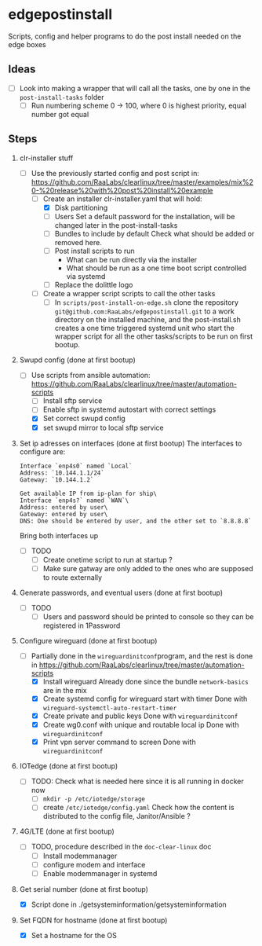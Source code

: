 # edgepostinstall

Scripts, config and helper programs to do the post install needed on the edge boxes

## Ideas

- [ ] Look into making a wrapper that will call all the tasks, one by one in the `post-install-tasks` folder
  - [ ] Run numbering scheme
  0 -> 100, where 0 is highest priority, equal number got equal

## Steps

1. clr-installer stuff
    - [ ] Use the previously started config and post script in:\
    <https://github.com/RaaLabs/clearlinux/tree/master/examples/mix%20-%20release%20with%20post%20install%20example>
        - [ ] Create an installer clr-installer.yaml that will hold:
            - [x] Disk partitioning
            - [ ] Users
                Set a default password for the installation, will be changed later in the post-install-tasks
            - [ ] Bundles to include by default
                Check what should be added or removed here.
            - [ ] Post install scripts to run
                - What can be run directly via the installer
                - What should be run as a one time boot script controlled via systemd
            - [ ] Replace the dolittle logo
        - [ ] Create a wrapper script scripts to call the other tasks
            - [ ] In `scripts/post-install-on-edge.sh` clone the repository `git@github.com:RaaLabs/edgepostinstall.git` to a work directory on the installed machine, and the post-install.sh creates a one time triggered systemd unit who start the wrapper script for all the other tasks/scripts to be run on first bootup.

2. Swupd config (done at first bootup)
    - [ ] Use scripts from ansible automation:\
    <https://github.com/RaaLabs/clearlinux/tree/master/automation-scripts>
        - [ ] Install sftp service
        - [ ] Enable sftp in systemd autostart with correct settings
        - [x] Set correct swupd config
        - [x] set swupd mirror to local sftp service

3. Set ip adresses on interfaces (done at first bootup)
    The interfaces to configure are:

    ```text
    Interface `enp4s0` named `Local`
    Address: `10.144.1.1/24`
    Gateway: `10.144.1.2`
    ```

    ```text
    Get available IP from ip-plan for ship\
    Interface `enp4s?` named `WAN`\
    Address: entered by user\
    Gateway: entered by user\
    DNS: One should be entered by user, and the other set to `8.8.8.8`
    ```

    Bring both interfaces up

    - [ ] TODO
        - [ ] Create onetime script to run at startup ?
        - [ ] Make sure gatway are only added to the ones who are supposed to route externally

4. Generate passwords, and eventual users (done at first bootup)
    - [ ] TODO
        - [ ] Users and password should be printed to console so they can be registered in 1Password

5. Configure wireguard (done at first bootup)
    - [ ] Partially done in the `wireguardinitconf`program, and the rest is done in <https://github.com/RaaLabs/clearlinux/tree/master/automation-scripts>
        - [x] Install wireguard
        Already done since the bundle `network-basics` are in the mix
        - [x] Create systemd config for wireguard start with timer
        Done with `wireguard-systemctl-auto-restart-timer`
        - [x] Create private and public keys
        Done with `wireguardinitconf`
        - [x] Create wg0.conf with unique and routable local ip
        Done with `wireguardinitconf`
        - [x] Print vpn server command to screen
        Done with `wireguardinitconf`

6. IOTedge (done at first bootup)
    - [ ] TODO: Check what is needed here since it is all running in docker now
        - [ ] `mkdir -p /etc/iotedge/storage`
        - [ ] create `/etc/iotedge/config.yaml`
        Check how the content is distributed to the config file, Janitor/Ansible ?

7. 4G/LTE (done at first bootup)
    - [ ] TODO, procedure described in the `doc-clear-linux` doc
        - [ ] Install modemmanager
        - [ ] configure modem and interface
        - [ ] Enable modemmanager in systemd

8. Get serial number (done at first bootup)
    - [x] Script done in ./getsysteminformation/getsysteminformation

9. Set FQDN for hostname (done at first bootup)
    - [x] Set a hostname for the OS

